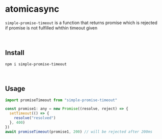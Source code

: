 # atomicasync

`simple-promise-timeout` is a function that returns promise which is rejected if promise is not fulfilled whthin timeout given

<br>

## Install

```
npm i simple-promise-timeout
```

<br>

## Usage

```javascript
import promiseTimeout from "simple-promise-timeout"

const promise1: any = new Promise((resolve, reject) => {
  setTimeout(() => {
    resolve("resolved")
  }, 400)
})
await promiseTimeout(promise1, 200) // will be rejected after 200ms
```
